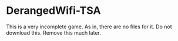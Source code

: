 # DerangedWifi-TSA
This is a very incomplete game. 
As in, there are no files for it. Do not download this. Remove this much later.
